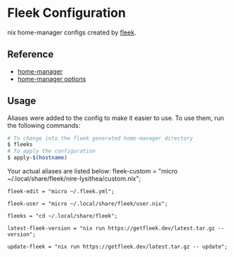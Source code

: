 # Fleek Configuration

nix home-manager configs created by [fleek](https://github.com/ublue-os/fleek).

## Reference

- [home-manager](https://nix-community.github.io/home-manager/)
- [home-manager options](https://nix-community.github.io/home-manager/options.html)

## Usage

Aliases were added to the config to make it easier to use. To use them, run the following commands:

```bash
# To change into the fleek generated home-manager directory
$ fleeks
# To apply the configuration
$ apply-$(hostname)
```

Your actual aliases are listed below:
    fleek-custom = "micro ~/.local/share/fleek/nire-lysithea/custom.nix";

    fleek-edit = "micro ~/.fleek.yml";

    fleek-user = "micro ~/.local/share/fleek/user.nix";

    fleeks = "cd ~/.local/share/fleek";

    latest-fleek-version = "nix run https://getfleek.dev/latest.tar.gz -- version";

    update-fleek = "nix run https://getfleek.dev/latest.tar.gz -- update";
